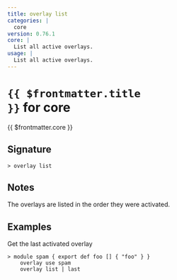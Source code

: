 ```yaml
---
title: overlay list
categories: |
  core
version: 0.76.1
core: |
  List all active overlays.
usage: |
  List all active overlays.
---
```


# <code>{{ $frontmatter.title }}</code> for core

<div class='command-title'>{{ $frontmatter.core }}</div>

## Signature

```> overlay list ```

## Notes
The overlays are listed in the order they were activated.
## Examples

Get the last activated overlay
```shell
> module spam { export def foo [] { "foo" } }
    overlay use spam
    overlay list | last
```
